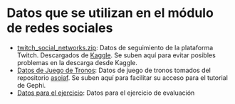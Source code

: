 # Datos que se utilizan en el módulo de redes sociales 

- [twitch_social_networks.zip](https://github.com/luisgasco/ntic_master_datos/files/10912130/twitch_social_networks.zip): Datos de seguimiento de la plataforma Twitch. Descargados de [Kaggle](https://www.kaggle.com/datasets/andreagarritano/twitch-social-networks). Se suben aquí para evitar posibles problemas en la descarga desde Kaggle.
- [Datos de Juego de Tronos](https://github.com/luisgasco/ntic_master_datos/files/10912158/GoT_network_data.zip): Datos de juego de tronos tomados del repositorio [asoiaf](https://github.com/mathbeveridge/asoiaf). Se suben aquí para facilitar su acceso para el tutorial de Gephi. 
- [Datos para el ejercicio](https://github.com/luisgasco/ntic_master_datos/files/10912179/datos_ejercicio_twitter.zip): Datos para el ejercicio de evaluación



